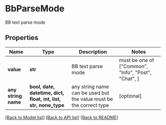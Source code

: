 # BbParseMode

BB text parse mode

## Properties
Name | Type | Description | Notes
------------ | ------------- | ------------- | -------------
**value** | **str** | BB text parse mode |  must be one of ["Common", "Info", "Post", "Chat", ]
**any string name** | **bool, date, datetime, dict, float, int, list, str, none_type** | any string name can be used but the value must be the correct type | [optional]

[[Back to Model list]](../README.md#documentation-for-models) [[Back to API list]](../README.md#documentation-for-api-endpoints) [[Back to README]](../README.md)


